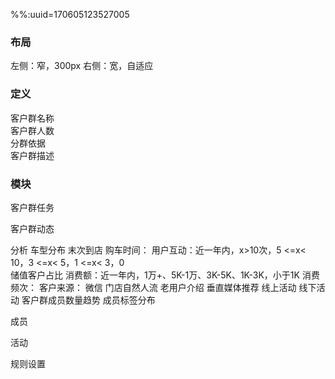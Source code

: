 %%:uuid=170605123527005
### 布局
左侧：窄，300px 
右侧：宽，自适应 

### 定义
客户群名称  
客户群人数  
分群依据  
客户群描述  
 
### 模块
客户群任务 
 
客户群动态 
 
分析 
    车型分布 
    末次到店 
    购车时间： 
    用户互动：近一年内，x>10次，5 <=x< 10，3 <=x< 5，1 <=x< 3，0  
    储值客户占比 
    消费额：近一年内，1万+、5K-1万、3K-5K、1K-3K，小于1K 
    消费频次： 
    客户来源： 
        微信 
        门店自然人流 
        老用户介绍 
        垂直媒体推荐 
        线上活动 
        线下活动 
    客户群成员数量趋势 
    成员标签分布 

成员 
 
活动 
 
规则设置 


